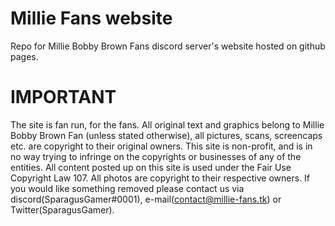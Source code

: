 # Millie Fans website
Repo for Millie Bobby Brown Fans discord server's website hosted on github pages. 
# IMPORTANT 
The site is fan run, for the fans. All original text and graphics belong to Millie Bobby Brown Fan (unless stated otherwise), all pictures, scans, screencaps etc. are copyright to their original owners. This site is non-profit, and is in no way trying to infringe on the copyrights or businesses of any of the entities. All content posted up on this site is used under the Fair Use Copyright Law 107. All photos are copyright to their respective owners. If you would like something removed please contact us via discord(SparagusGamer#0001), e-mail(contact@millie-fans.tk) or Twitter(SparagusGamer).
